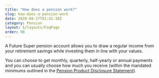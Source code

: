 ```yaml
---
title: "How does a pension work?"
slug: how-does-a-pension-work
date: 2020-08-27T01:41:18Z
category: Pension
layout: $/layouts/FaqPage
order: 98
---
```


A Future Super pension account allows you to draw a regular income from your retirement savings while investing them in line with your values.

You can choose to get monthly, quarterly, half-yearly or annual payments and you can usually choose how much you receive (within the mandated minimums outlined in the [Pension Product Disclosure Statement](https://www.myfuturesuper.com.au/pppds)).
